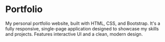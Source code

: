# Portfolio
My personal portfolio website, built with HTML, CSS, and Bootstrap. It's a fully responsive, single-page application designed to showcase my skills and projects. Features interactive UI and a clean, modern design.
